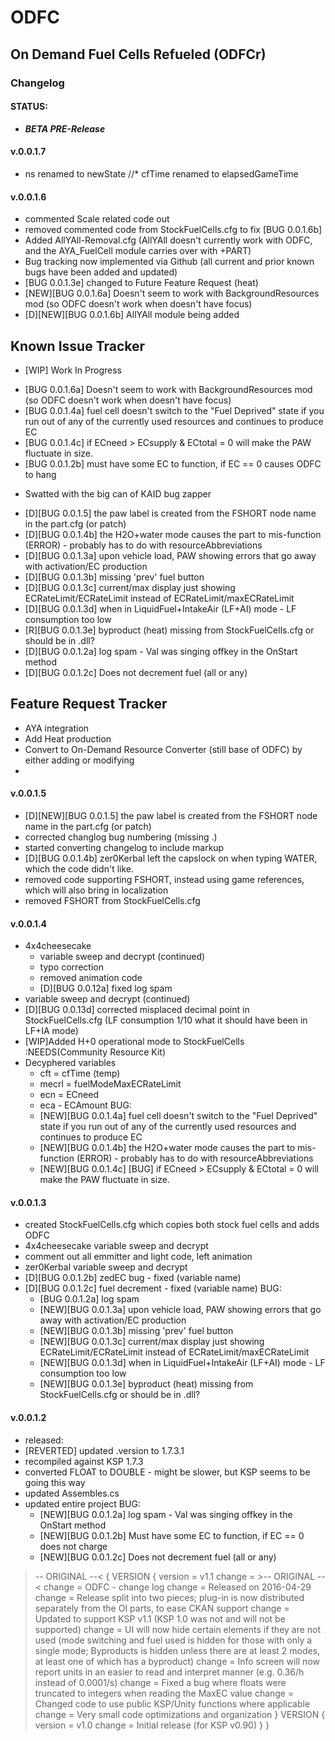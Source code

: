 # ODFC  
## On Demand Fuel Cells Refueled (ODFCr)  

### Changelog 
#### STATUS:
 * ***BETA PRE-Release***

####  v.0.0.1.7 
 * ns renamed to newState
 //* cfTime renamed to elapsedGameTime

####  v.0.0.1.6 
 * commented Scale related code out
 * removed commented code from StockFuelCells.cfg to fix [BUG 0.0.1.6b]
 * Added AllYAll-Removal.cfg (AllYAll doesn't currently work with ODFC, and the AYA_FuelCell module carries over with +PART)
 * Bug tracking now implemented via Github (all current and prior known bugs have been added and updated)
 * [BUG 0.0.1.3e] changed to Future Feature Request (heat)
 * [NEW][BUG 0.0.1.6a] Doesn't seem to work with BackgroundResources mod (so ODFC doesn't work when doesn't have focus)
 * [D][NEW][BUG 0.0.1.6b] AllYAll module being added

## Known Issue Tracker
 + [WIP] Work In Progress
 * [BUG 0.0.1.6a] Doesn't seem to work with BackgroundResources mod (so ODFC doesn't work when doesn't have focus)
 * [BUG 0.0.1.4a] fuel cell doesn't switch to the "Fuel Deprived" state if you run out of any of the currently used resources and continues to produce EC
 * [BUG 0.0.1.4c] if ECneed > ECsupply & ECtotal = 0 will make the PAW fluctuate in size.
 * [BUG 0.0.1.2b] must have some EC to function, if EC == 0 causes ODFC to hang

 + Swatted with the big can of KAID bug zapper
 * [D][BUG 0.0.1.5] the paw label is created from the FSHORT node name in the part.cfg (or patch)
 * [D][BUG 0.0.1.4b] the H2O+water mode causes the part to mis-function (ERROR) - probably has to do with resourceAbbreviations
 * [D][BUG 0.0.1.3a] upon vehicle load, PAW showing errors that go away with activation/EC production
 * [D][BUG 0.0.1.3b] missing 'prev' fuel button
 * [D][BUG 0.0.1.3c] current/max display just showing ECRateLimit/ECRateLimit instead of ECRateLimit/maxECRateLimit
 * [D][BUG 0.0.1.3d] when in LiquidFuel+IntakeAir (LF+AI) mode - LF consumption too low
 * [R][BUG 0.0.1.3e] byproduct (heat) missing from StockFuelCells.cfg or should be in .dll?
 * [D][BUG 0.0.1.2a] log spam - Val was singing offkey in the OnStart method
 * [D][BUG 0.0.1.2c] Does not decrement fuel (all or any)

## Feature Request Tracker
 + AYA integration
 + Add Heat production
 + Convert to On-Demand Resource Converter (still base of ODFC) by either adding or modifying
 + 

####  v.0.0.1.5 
 * [D][NEW][BUG 0.0.1.5] the paw label is created from the FSHORT node name in the part.cfg (or patch)
 * corrected changlog bug numbering (missing .)
 * started converting changelog to include markup
 * [D][BUG 0.0.1.4b] zer0Kerbal left the capslock on when typing WATER, which the code didn't like.
 * removed code supporting FSHORT, instead using game references, which will also bring in localization
 * removed FSHORT from StockFuelCells.cfg
 
####  v.0.0.1.4
 * 4x4cheesecake 
	 * variable sweep and decrypt (continued)
	 * typo correction
	 * removed animation code
	 * [D][BUG 0.0.12a] fixed log spam
 * variable sweep and decrypt (continued)
 * [D][BUG 0.0.13d] corrected misplaced decimal point in StockFuelCells.cfg (LF consumption 1/10 what it should have been in LF+IA mode)
 * [WIP]Added H+0 operational mode to StockFuelCells :NEEDS(Community Resource Kit)
 * Decyphered variables
   * cft = cfTime (temp)
   * mecrl = fuelModeMaxECRateLimit
   * ecn = ECneed
   * eca - ECAmount
	BUG:
   * [NEW][BUG 0.0.1.4a] fuel cell doesn't switch to the "Fuel Deprived" state if you run out of any of the currently used resources and continues to produce EC
   * [NEW][BUG 0.0.1.4b] the H2O+water mode causes the part to mis-function (ERROR) - probably has to do with resourceAbbreviations
   * [NEW][BUG 0.0.1.4c] [BUG] if ECneed > ECsupply & ECtotal = 0 will make the PAW fluctuate in size.

####  v.0.0.1.3
 * created StockFuelCells.cfg which copies both stock fuel cells and adds ODFC
 * 4x4cheesecake variable sweep and decrypt
 * comment out all emmitter and light code, left animation
 * zer0Kerbal variable sweep and decrypt
 * [D][BUG 0.0.1.2b] zedEC bug - fixed (variable name)
 * [D][BUG 0.0.1.2c] fuel decrement - fixed (variable name)
	BUG:
   * [BUG 0.0.1.2a] log spam
   * [NEW][BUG 0.0.1.3a] upon vehicle load, PAW showing errors that go away with activation/EC production
   * [NEW][BUG 0.0.1.3b] missing 'prev' fuel button
   * [NEW][BUG 0.0.1.3c] current/max display just showing ECRateLimit/ECRateLimit instead of ECRateLimit/maxECRateLimit
   * [NEW][BUG 0.0.1.3d] when in LiquidFuel+IntakeAir (LF+AI) mode - LF consumption too low
   * [NEW][BUG 0.0.1.3e] byproduct (heat) missing from StockFuelCells.cfg or should be in .dll?

####  v.0.0.1.2 
 * released:  
 * [REVERTED] updated .version to 1.7.3.1  
 * recompiled against KSP 1.7.3  
 * converted FLOAT to DOUBLE - might be slower, but KSP seems to be going this way
 * updated Assembles.cs
 * updated entire project
	BUG:
   * [NEW][BUG 0.0.1.2a] log spam - Val was singing offkey in the OnStart method
   * [NEW][BUG 0.0.1.2b] Must have some EC to function, if EC == 0 does not charge
   * [NEW][BUG 0.0.1.2c] Does not decrement fuel (all or any)

>-- ORIGINAL --<
{
	VERSION
	{
		version = v1.1 
		change = >-- ORIGINAL --<
		change = ODFC - change log
		change = Released on 2016-04-29
		change = Release split into two pieces; plug-in is now distributed separately from the OI parts, to ease CKAN support
		change = Updated to support KSP v1.1 (KSP 1.0 was not and will not be supported)
		change = UI will now hide certain elements if they are not used (mode switching and fuel used is hidden for those with only a single mode; Byproducts is hidden unless there are at least 2 modes, at least one of which has a byproduct)
		change = Info screen will now report units in an easier to read and interpret manner (e.g. 0.36/h instead of 0.0001/s)
		change = Fixed a bug where floats were truncated to integers when reading the MaxEC value
		change = Changed code to use public KSP/Unity functions where applicable
		change = Very small code optimizations and organization
	}
	VERSION
	{
		version = v1.0
		change = Initial release (for KSP v0.90)
	}
}